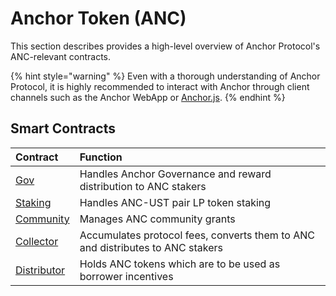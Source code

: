 # Anchor Token \(ANC\)

This section describes provides a high-level overview of Anchor Protocol's ANC-relevant contracts.

{% hint style="warning" %}
Even with a thorough understanding of Anchor Protocol, it is highly recommended to interact with Anchor through client channels such as the Anchor WebApp or [Anchor.js](../../developers-terra/anchor.js.md).
{% endhint %}

## Smart Contracts

| Contract | Function |
| :--- | :--- |
| [Gov](gov.md) | Handles Anchor Governance and reward distribution to ANC stakers |
| [Staking](staking.md) | Handles ANC-UST pair LP token staking |
| [Community](community.md) | Manages ANC community grants |
| [Collector](collector.md) | Accumulates protocol fees, converts them to ANC and distributes to ANC stakers |
| [Distributor](dripper.md) | Holds ANC tokens which are to be used as borrower incentives |



